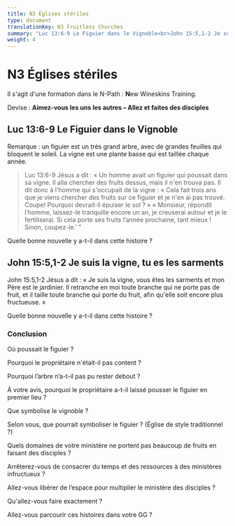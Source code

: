 ```yaml
---
title: N3 Églises stériles
type: document
translationKey: N3 Fruitless Churches
summary: "Luc 13:6-9 Le Figuier dans le Vignoble<br>John 15:5,1-2 Je suis la vigne, tu es les sarments"
weight: 4
---
```

# N3 Églises stériles

Il s'agit d'une formation dans le N-Path : **N**ew Wineskins Training.

Devise : **Aimez-vous les uns les autres – Allez et faites des disciples**

## Luc 13:6-9 Le Figuier dans le Vignoble

Remarque : un figuier est un très grand arbre, avec de grandes feuilles qui bloquent le soleil. La vigne est une plante basse qui est taillée chaque année.

>   Luc 13:6-9 Jésus a dit : « Un homme avait un figuier qui poussait dans sa vigne. Il alla chercher des fruits dessus, mais il n'en trouva pas. Il dit donc à l'homme qui s'occupait de la vigne : « Cela fait trois ans que je viens chercher des fruits sur ce figuier et je n'en ai pas trouvé. Coupe! Pourquoi devrait-il épuiser le sol ? » « Monsieur, répondit l’homme, laissez-le tranquille encore un an, je creuserai autour et je le fertiliserai. Si cela porte ses fruits l’année prochaine, tant mieux ! Sinon, coupez-le.’ ”

Quelle bonne nouvelle y a-t-il dans cette histoire ?

## John 15:5,1-2 Je suis la vigne, tu es les sarments

John 15:5,1-2 Jésus a dit : « Je suis la vigne, vous êtes les sarments et mon Père est le jardinier. Il retranche en moi toute branche qui ne porte pas de fruit, et il taille toute branche qui porte du fruit, afin qu'elle soit encore plus fructueuse. »

Quelle bonne nouvelle y a-t-il dans cette histoire ?

### Conclusion

Où poussait le figuier ?

Pourquoi le propriétaire n'était-il pas content ?

Pourquoi l’arbre n’a-t-il pas pu rester debout ?

À votre avis, pourquoi le propriétaire a-t-il laissé pousser le figuier en premier lieu ?

Que symbolise le vignoble ?

Selon vous, que pourrait symboliser le figuier ? (Église de style traditionnel ?)

Quels domaines de votre ministère ne portent pas beaucoup de fruits en faisant des disciples ?

Arrêterez-vous de consacrer du temps et des ressources à des ministères infructueux ?

Allez-vous libérer de l’espace pour multiplier le ministère des disciples ?

Qu'allez-vous faire exactement ?

Allez-vous parcourir ces histoires dans votre GG ?

